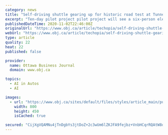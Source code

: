 ```yaml
---
category: news
title: "Self-driving shuttle gearing up for historic road test at Tunney's Pasture"
excerpt: "Ten-day pilot project pilot project will see a six-person electric vehicle travel a 1.5-kilometre loop at speeds of up to 15 kilometers per hour."
publishedDateTime: 2020-11-02T22:46:00Z
originalUrl: "https://www.obj.ca/article/techopia/self-driving-shuttle-gearing-historic-road-test-tunneys-pasture"
webUrl: "https://www.obj.ca/article/techopia/self-driving-shuttle-gearing-historic-road-test-tunneys-pasture"
type: article
quality: 22
heat: 22
published: false

provider:
  name: Ottawa Business Journal
  domain: www.obj.ca

topics:
  - AI in Autos
  - AI

images:
  - url: "https://www.obj.ca/sites/default/files/styles/article_main/public/2020-11/Shuttle%20Tunneys%20CBY08753%20-%20Edited.jpg?itok=lFVesnpb"
    width: 800
    height: 450
    isCached: true

secured: "CijXgVQAMNu4jTnDgbYs3jtDoZ+2c3wUm6lZKJFA9fejbz+VnbHCqrRQAtW8d2eldp8c70g9MGaK+oQzyqBfYfVqpX2ZHCLJHCrQF/xueVcenmWxyIe2VyfZtDLZV5Mqv2gMt+KdmW+sHVnt9EONw3ttWCmIR53xLGLmmd01KjOGgrTa+opxqNEsSIeyDJilNpezMTV2LyLlJS62/AY5rKWkNMO8qVhjL18lZJRkcHA4rGlqQQGtsk6G8VrbnSrISotThXgcdRfMBLy8JBaIZx+t325sMHcAd/U+L1fy8K7I1LWweWgsWPvplJmSoF71lku6nWrXMZCwjfS8VRnsDcdZbmCRWzhYbMy3VOVtRdg=;w2zQEw3bu+zbLi8Aw0tEzw=="
---
```


